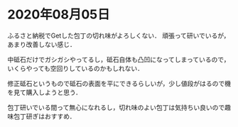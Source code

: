 # 2020年08月05日 


ふるさと納税でGetした包丁の切れ味がよろしくない．
頑張って研いでいるが，あまり改善しない感じ．



中砥石だけでガシガシやってるし，砥石自体も凸凹になってしまっているので，
いくらやっても空回りしているのかもしれない．


修正砥石というもので砥石の表面を平にできるらしいが，少し値段がはるので機を見て購入しようと思う．



包丁研いでいる間って無心になれるし，切れ味のよい包丁は気持ちい良いので趣味包丁研ぎはおすすめ．